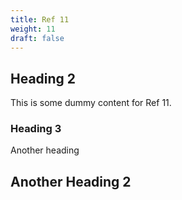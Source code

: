 ```yaml
---
title: Ref 11
weight: 11
draft: false
---
```


## Heading 2

This is some dummy content for Ref 11.

### Heading 3

Another heading

## Another Heading 2

